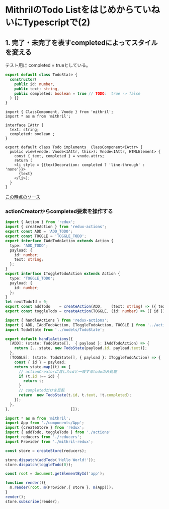 # MithrilのTodo ListをはじめからていねいにTypescriptで(2)

## 1. 完了・未完了を表すcompletedによってスタイルを変える

テスト用に completed = trueとしている。

```ts:src/models/TodoState.ts
export default class TodoState {
  constructor(
    public id: number,
    public text: string,
    public completed: boolean = true // TODO:  true -> false
  ) {}
}
```

```ts:src/components/Todo.tsx
import { ClassComponent, Vnode } from 'mithril'; 
import * as m from 'mithril';

interface IAttr {
  text: string;
  completed: boolean ;
}

export default class Todo implements  ClassComponent<IAttr> {
  public view(vnode: Vnode<IAttr, this>): Vnode<IAttr, HTMLElement> {
    const { text, completed } = vnode.attrs;
    return (
    <li style = {{textDecoration: completed ? 'line-through' : 'none'}}>
      {text}
    </li>);
  }
}
```

[この時点のソース](https://github.com/hibohiboo/develop/tree/1c332b4454421f5d7e2f44ce12a430708b4c8050/tutorial/lesson/redux-todo-mithril)


### actionCreatorからcompleted要素を操作する

```ts:src/actions/index.ts
import { Action } from 'redux';
import { createAction } from 'redux-actions';
export const ADD = 'ADD_TODO';
export const TOGGLE = 'TOGGLE_TODO';
export interface IAddTodoAction extends Action {
  type: 'ADD_TODO';
  payload: {
    id: number;
    text: string;
  };
}
export interface IToggleTodoAction extends Action {
  type: 'TOGGLE_TODO';
  payload: {
    id: number;
  };
}
let nextTodoId = 0;
export const addTodo    = createAction(ADD,    (text: string) => ({ text, id: nextTodoId++ }));
export const toggleTodo = createAction(TOGGLE, (id: number) => ({ id }));
```


```ts:src/reducers/todos.ts
import { handleActions } from 'redux-actions';
import { ADD, IAddTodoAction, IToggleTodoAction, TOGGLE } from '../actions';
import TodoState from '../models/TodoState';

export default handleActions({
  [ADD]: (state: TodoState[],  { payload }: IAddTodoAction) => {
    return [...state, new TodoState(payload.id, payload.text)];
  },
  [TOGGLE]: (state: TodoState[], { payload }: IToggleTodoAction) => {
    const { id } = payload;
    return state.map((t) => {
      // actionCreatorに渡したidと一致するtodoのみ処理
      if (t.id !== id) {
        return t;
      }
      // completedだけを反転
      return  new TodoState(t.id, t.text, !t.completed);
    });
  },
},                           []);
```

```ts:src/app.ts
import * as m from 'mithril';
import App from './components/App';
import {createStore } from 'redux';
import { addTodo, toggleTodo } from './actions'
import reducers from './reducers';
import Provider from './mithril-redux';

const store = createStore(reducers);

store.dispatch(addTodo('Hello World!'));
store.dispatch(toggleTodo(0));

const root = document.getElementById('app');

function render(){
  m.render(root, m(Provider,{ store }, m(App)));
}
render();
store.subscribe(render);
```
